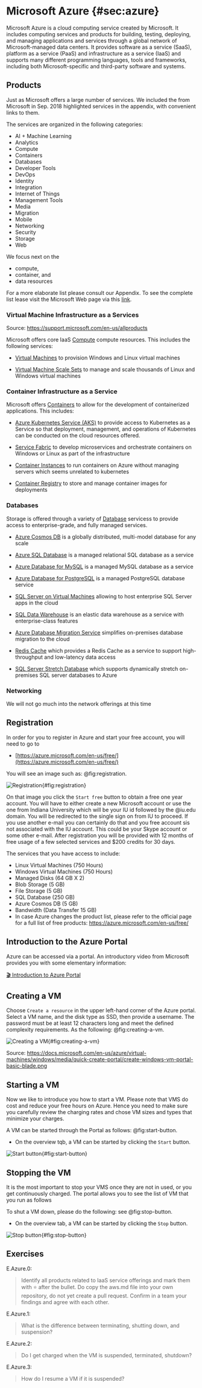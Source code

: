 # Microsoft Azure {#sec:azure}

Microsoft Azure is a cloud computing service created by Microsoft. It
includes computing services and products for building, testing,
deploying, and managing applications and services through a global
network of Microsoft-managed data centers.  It provides software as a
service (SaaS), platform as a service (PaaS) and infrastructure as a
service (IaaS) and supports many different programming languages,
tools and frameworks, including both Microsoft-specific and
third-party software and systems.


## Products

Just as  Microsoft offers a large number of services.
We included the from Microsoft in Sep. 2018 highlighted services in
the appendix, with convenient links to them.

The services are organized in the following categories:

-   AI + Machine Learning
-   Analytics
-   Compute
-   Containers
-   Databases
-   Developer Tools
-   DevOps
-   Identity
-   Integration
-   Internet of Things
-   Management Tools
-   Media
-   Migration
-   Mobile
-   Networking
-   Security
-   Storage
-   Web

We focus next on the

* compute,
* container, and
* data resources

For a more elaborate list please consult our Appendix. To see the
complete list lease visit the Microsoft Web page via this
[link](https://azure.microsoft.com/en-us/services/#compute).


###  Virtual Machine Infrastructure as a Services 

Source: <https://support.microsoft.com/en-us/allproducts>

Microsoft offers core IaaS 
[Compute](https://azure.microsoft.com/en-us/product-categories/compute/ "Compute")
compute resources. This includes the following services:

-
    [Virtual Machines](https://azure.microsoft.com/en-us/services/virtual-machines/
    "Virtual Machines") to provision Windows and Linux
    virtual machines 

-
    [Virtual Machine Scale Sets](https://azure.microsoft.com/en-us/services/virtual-machine-scale-sets/
    "Virtual Machine Scale Sets") to  manage and scale
     thousands of Linux and Windows virtual
    machines


### Container Infrastructure as a Service

Microsoft offers
[Containers](https://azure.microsoft.com/en-us/overview/containers/)
to allow for the development of 
containerized applications. This includes:

-
    [Azure Kubernetes Service (AKS)](https://azure.microsoft.com/en-us/services/kubernetes-service/)
    to provide access to Kubernetes as a Service so that deployment, management, and operations of
    Kubernetes can be conducted on the cloud resources offered.

-
   [Service Fabric](https://azure.microsoft.com/en-us/services/service-fabric/
    "Service Fabric") to develop microservices and
    orchestrate containers on Windows or
    Linux as part of the infrastructure

-
    [Container Instances](https://azure.microsoft.com/en-us/services/container-instances/
    "Container Instances") to run containers on Azure without managing
    servers which seems unrelated to kubernetes

-
    [Container Registry](https://azure.microsoft.com/en-us/services/container-registry/
    "Container Registry") to store and manage container images for deployments


### Databases

Storage is offered through a variety of
[Database](https://azure.microsoft.com/en-us/product-categories/databases/
"Databases") servicess to provide access to enterprise-grade, and fully managed  services.

-
    [Azure Cosmos DB](https://azure.microsoft.com/en-us/services/cosmos-db/
    "Azure Cosmos DB") is a  globally distributed,
    multi-model database for any
    scale

-
    [Azure SQL Database](https://azure.microsoft.com/en-us/services/sql-database/
    "Azure SQL Database") is a managed relational SQL database as a
    service

-
    [Azure Database for MySQL](https://azure.microsoft.com/en-us/services/mysql/
    "Azure Database for MySQL") is a managed MySQL database as a
    service

-
    [Azure Database for PostgreSQL](https://azure.microsoft.com/en-us/services/postgresql/
    "Azure Database for PostgreSQL") is a managed
    PostgreSQL database service

-
    [SQL Server on Virtual Machines](https://azure.microsoft.com/en-us/services/virtual-machines/sql-server/
    "SQL Server on Virtual Machines") allowing to host enterprise SQL
    Server apps in the cloud

-
    [SQL Data Warehouse](https://azure.microsoft.com/en-us/services/sql-data-warehouse/
    "SQL Data Warehouse") is an elastic data warehouse as a service
    with enterprise-class features

-
    [Azure Database Migration Service](https://azure.microsoft.com/en-us/services/database-migration/
    "Azure Database Migration Service") simplifies on-premises
    database migration to the cloud

- [Redis Cache](https://azure.microsoft.com/en-us/services/cache/
  "Redis Cache") which provides a Redis Cache as a service to
  support high-throughput and  low-latency data access

-
    [SQL Server Stretch Database](https://azure.microsoft.com/en-us/services/sql-server-stretch-database/
    "SQL Server Stretch Database") which supports dynamically
    stretch on-premises SQL server databases to 
    Azure

### Networking

We will not go much into the network offerings at this time

## Registration

In order for you to register in Azure and start your free account, you
will need to go to

* [https://azure.microsoft.com/en-us/free/](https://azure.microsoft.com/en-us/free/)

You will see an image such as: @fig:registration.

![Registration](images/reg.png){#fig:registration}

On that image you click the `Start free` button to obtain a free one
year account. You will have to either create a new Microsoft account
or use the one from Indiana University which will be your IU id
followed by the @iu.edu domain. You will be redirected to the single
sign on from IU to proceed. If you use another e-mail you can
certainly do that and you free account sis not associated with the IU
account. This could be your Skype account or some other e-mail.  After
registration you will be provided with 12 months of free usage of a
few selected services and $200 credits for 30 days.

The services that you have access to include:

* Linux Virtual Machines (750 Hours)
* Windows Virtual Machines (750 Hours)
* Managed Disks (64 GB X 2)
* Blob Storage (5 GB)
* File Storage (5 GB)
* SQL Database (250 GB)
* Azure Cosmos DB (5 GB)
* Bandwidth (Data Transfer 15 GB)
* In case Azure changes the product list, please refer to the official
  page for a full list of free products:
  https://azure.microsoft.com/en-us/free/

## Introduction to the Azure Portal

Azure can be accessed via a portal. An introductory video from
Microsoft provides you with some elementary information:

[:clapper: Introduction to Azure Portal](https://channel9.msdn.com/Blogs/Azure/Get-Started-with-Azure-Portal/player)

## Creating a VM

Choose `Create a resource` in the upper left-hand corner of the Azure
portal. Select a VM name, and the disk type as SSD, then provide a
username. The password must be at least 12 characters long and meet
the defined complexity requirements. As the following: @fig:creating-a-vm.

![Creating a VM](images/create-windows-vm-portal-basic-blade.png){#fig:creating-a-vm}


Source: <https://docs.microsoft.com/en-us/azure/virtual-machines/windows/media/quick-create-portal/create-windows-vm-portal-basic-blade.png>

## Starting a VM

Now we like to introduce you how to start a VM. Please note that VMS
do cost and reduce your free hours on Azure. Hence you need to make
sure you carefully review the charging rates and chose VM sizes and
types that minimize your charges.

A VM can be started through the Portal as follows: @fig:start-button.

* On the overview tqb, a VM can be started by clicking the `Start`
  button.

![Start button](images/start-button.png){#fig:start-button}


## Stopping the VM

It is the most important to stop your VMS once they are not in used,
or you get continuously charged. The portal allows you to see the list
of VM that you run as follows

To shut a VM down, please do the following: see @fig:stop-button.

* On the overview tab, a VM can be started by clicking the `Stop` button.

![Stop button](images/stop-button.png){#fig:stop-button}


## Exercises

E.Azure.0:

> Identify all products related to IaaS service offerings and mark
> them with :star: after the bullet. Do copy the aws.md file into your
> own repository, do not yet create a pull request. Confirm in a team
> your findings and agree with each other.


E.Azure.1:

> What is the difference between terminating, shutting down, and
> suspension?

E.Azure.2:

> Do I get charged when the VM is suspended, terminated, shutdown?

E.Azure.3:

> How do I resume a VM if it is suspended?



